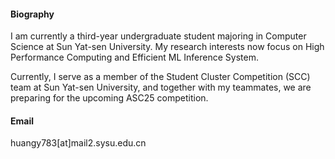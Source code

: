 #### Biography

I am currently a third-year undergraduate student majoring in Computer Science at Sun Yat-sen University. My research interests now focus on High Performance Computing and Efficient ML Inference System.

Currently, I serve as a member of the Student Cluster Competition (SCC) team at Sun Yat-sen University, and together with my teammates, we are preparing for the upcoming ASC25 competition.

#### Email

huangy783[at]mail2.sysu.edu.cn

